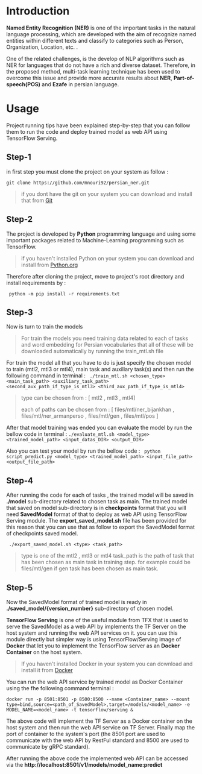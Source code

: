 

# Introduction

**Named Entity Recognition (NER)** is one of the important tasks in the natural language processing, which are developed with the aim of recognize named entities within different texts and classify to categories such as Person, Organization, Location, etc. .

One of the related challenges, is the develop of NLP algorithms such as NER for languages that do not have a rich and diverse dataset. Therefore, in the proposed method, multi-task learning technique has been used to overcome this issue and provide more accurate results about **NER**, **Part-of-speech(POS)** and **Ezafe** in persian language.


# Usage
Project running tips have been explained step-by-step that you can follow them to run the code and deploy trained model as web API using TensorFlow Serving.

## Step-1
in first step you must clone the project on your system as follow :

```git clone https://github.com/mnouri92/persian_ner.git```
> if you dont have the git on your system you can download and install that from [Git](https://git-scm.com/downloads)

## Step-2
The project is developed by **Python** programming language and using some important packages related to Machine-Learning programming such as TensorFlow. 
> if you haven't installed Python on your system you can download and install from [Python.org](https://www.python.org/downloads/)

Therefore after cloning the project, move to project's root directory and install requirements by :

``` python -m pip install -r requirements.txt```

## Step-3
Now is turn to train the models
> For train the models you need training data related to each of tasks and word embedding for Persian vocabularies that all of these will be downloaded automatically by running the train_mtl.sh file

For train the model all that you have to do is just specify the chosen model to train (mtl2, mtl3 or mtl4), main task and auxiliary task(s) and then run the following command in terminal : 
``` ./train_mtl.sh <chosen_type> <main_task_path> <auxiliary_task_path> <second_aux_path_if_type_is_mtl3> <third_aux_path_if_type_is_mtl4>```

> type can be chosen from :
> [ mtl2 , mtl3 , mtl4]
> 
> each of paths can be chosen from :
> [ files/mtl/ner_bijankhan , files/mtl/ner_armanperso , files/mtl/gen , files/mtl/pos ]

After that model training was ended you can evaluate the model by run the bellow code in terminal :
``` ./evaluate_mtl.sh <model_type> <trained_model_path> <input_datas_DIR> <output_DIR> ```

Also you can test your model by run the bellow code :
``` python script_predict.py <model_type> <trained_model_path> <input_file_path> <output_file_path>```

## Step-4
After running the code for each of tasks , the trained model will be saved in **./model** sub-directory related to chosen task as main.
The trained model that saved on model sub-directory is in **checkpoints** format that you will need **SavedModel** format of that to deploy as web API using TensorFlow Serving module.
The **export_saved_model.sh** file has been provided for this reason that you can use that as follow to export the SavedModel format of checkpoints saved model.

``` ./export_saved_model.sh <type> <task_path>```

> type is one of the mtl2 , mtl3 or mtl4
> task_path is the path of task that has been chosen as main task in training step. for example could be files/mtl/gen if gen task has been chosen as main task.

## Step-5
Now the SavedModel format of trained model is ready in **./saved_model/{version_number}** sub-directory of chosen model.

**TensorFlow Serving** is one of the useful module from TFX that is used to serve the SavedModel as a web API by implements the TF Server on the host system and running the web API services on it. you can use this module directly but simpler way is using TensorFlow/Serving image of **Docker** that let you to implement the TensorFlow server as an **Docker Container** on the host system.

> If you haven't installed Docker in your system you can download and install it from [Docker](https://www.docker.com/)

You can run the web API service by trained model as Docker Container using the fhe following command terminal :

``` docker run -p 8501:8501 -p 8500:8500 --name <Container_name> --mount type=bind,source=<path_of_SavedModel>,target=/models/<model_name> -e MODEL_NAME=<model_name> -t tensorflow/serving & ```

The above code will implement the TF Server as a Docker container on the host system and then run the web API service on TF Server. Finally map the port of container to the system's port (the 8501 port are used to communicate with the web API by RestFul standard and 8500 are used to communicate by gRPC standard).

After running the above code the implemented web API can be accessed via the **http://localhost:8501/v1/models/model_name:predict**

